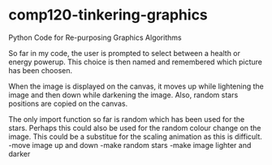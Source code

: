 # comp120-tinkering-graphics
Python Code for Re-purposing Graphics Algorithms

So far in my code, the user is prompted to select between a health or energy powerup. This choice is then named and remembered which picture has been choosen.

When the image is displayed on the canvas, it moves up while lightening the image and then down while darkening the image. Also, random stars positions are copied on the canvas.

The only import function so far is random which has been used for the stars. Perhaps this could also be used for the random colour change on the image. This could be a substitue for the scaling animation as this is difficult.
-move image up and down -make random stars -make image lighter and darker
